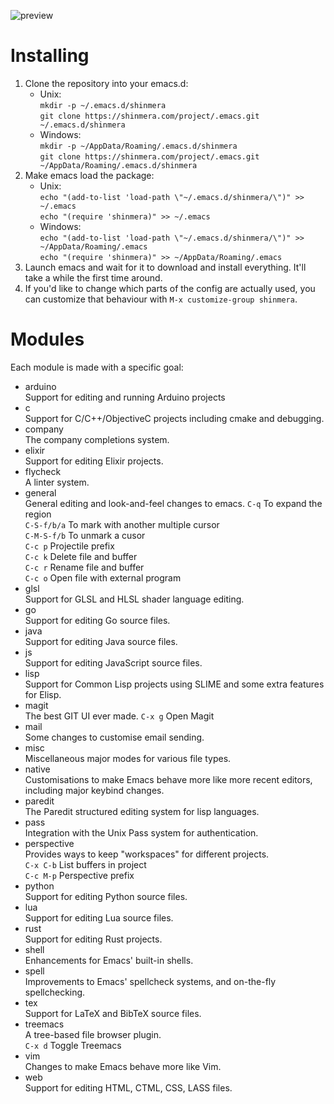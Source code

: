 ![preview](https://filebox.tymoon.eu//file/TWpjNE5BPT0=)

# Installing
1. Clone the repository into your emacs.d:
   * Unix:  
     `mkdir -p ~/.emacs.d/shinmera`  
     `git clone https://shinmera.com/project/.emacs.git ~/.emacs.d/shinmera`
   * Windows:  
     `mkdir -p ~/AppData/Roaming/.emacs.d/shinmera`  
     `git clone https://shinmera.com/project/.emacs.git ~/AppData/Roaming/.emacs.d/shinmera`
2. Make emacs load the package:
   * Unix:  
     `echo "(add-to-list 'load-path \"~/.emacs.d/shinmera/\")" >> ~/.emacs`  
     `echo "(require 'shinmera)" >> ~/.emacs`
   * Windows:  
     `echo "(add-to-list 'load-path \"~/.emacs.d/shinmera/\")" >> ~/AppData/Roaming/.emacs`  
     `echo "(require 'shinmera)" >> ~/AppData/Roaming/.emacs`
3. Launch emacs and wait for it to download and install everything. It'll take a while the first time around.
4. If you'd like to change which parts of the config are actually used, you can customize that behaviour with `M-x customize-group shinmera`.

# Modules
Each module is made with a specific goal:

- arduino  
  Support for editing and running Arduino projects
- c  
  Support for C/C++/ObjectiveC projects including cmake and debugging.
- company  
  The company completions system.
- elixir  
  Support for editing Elixir projects.
- flycheck  
  A linter system.
- general  
  General editing and look-and-feel changes to emacs.
  `C-q` To expand the region  
  `C-S-f/b/a` To mark with another multiple cursor  
  `C-M-S-f/b` To unmark a cusor  
  `C-c p` Projectile prefix  
  `C-c k` Delete file and buffer  
  `C-c r` Rename file and buffer  
  `C-c o` Open file with external program
- glsl  
  Support for GLSL and HLSL shader language editing.
- go  
  Support for editing Go source files.
- java  
  Support for editing Java source files.
- js  
  Support for editing JavaScript source files.
- lisp  
  Support for Common Lisp projects using SLIME and some extra features for Elisp.
- magit  
  The best GIT UI ever made.
  `C-x g` Open Magit
- mail  
  Some changes to customise email sending.
- misc  
  Miscellaneous major modes for various file types.
- native  
  Customisations to make Emacs behave more like more recent editors, including major keybind changes.
- paredit  
  The Paredit structured editing system for lisp languages.
- pass  
  Integration with the Unix Pass system for authentication.
- perspective  
  Provides ways to keep "workspaces" for different projects.  
  `C-x C-b` List buffers in project  
  `C-c M-p` Perspective prefix
- python  
  Support for editing Python source files.
- lua  
  Support for editing Lua source files.
- rust  
  Support for editing Rust projects.
- shell  
  Enhancements for Emacs' built-in shells.
- spell  
  Improvements to Emacs' spellcheck systems, and on-the-fly spellchecking.
- tex  
  Support for LaTeX and BibTeX source files.
- treemacs  
  A tree-based file browser plugin.  
  `C-x d` Toggle Treemacs
- vim  
  Changes to make Emacs behave more like Vim.
- web  
  Support for editing HTML, CTML, CSS, LASS files.
